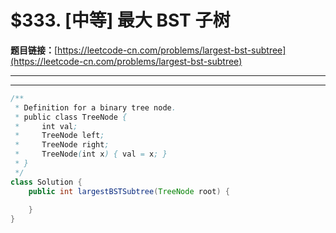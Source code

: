 # $333. [中等] 最大 BST 子树

**题目链接：**[https://leetcode-cn.com/problems/largest-bst-subtree](https://leetcode-cn.com/problems/largest-bst-subtree)

---

<Cards card="leetcode_333_largest-bst-subtree"></Cards>

---

```java
/**
 * Definition for a binary tree node.
 * public class TreeNode {
 *     int val;
 *     TreeNode left;
 *     TreeNode right;
 *     TreeNode(int x) { val = x; }
 * }
 */
class Solution {
    public int largestBSTSubtree(TreeNode root) {
        
    }
}
```